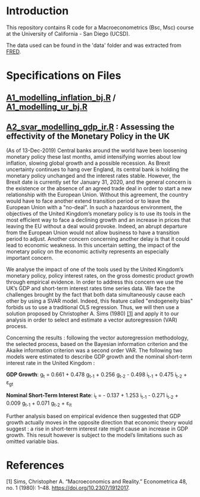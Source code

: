 # Introduction

This repository contains R code for a Macroeconometrics (Bsc, Msc) course at the University of California - San Diego (UCSD).

The data used can be found in the 'data' folder and was extracted from [FRED](https://fred.stlouisfed.org/).

# Specifications on Files

## [A1_modelling_inflation_bj.R](https://github.com/nathaliemayor/Macroeconometrics/blob/main/A1_modelling_inflation_bj.R) / [A1_modelling_ur_bj.R](https://github.com/nathaliemayor/Macroeconometrics/blob/main/A1_modelling_ur_bj.R)



## [A2_svar_modelling_gdp_ir.R](https://github.com/nathaliemayor/Macroeconometrics/blob/main/A2_svar_modelling_gdp_ir.R) : Assessing the effectivity of the Monetary Policy in the UK

(As of 13-Dec-2019) Central banks around the world have been loosening monetary policy these last months, amid intensifying worries about low inflation, slowing global growth and a possible recession. As Brexit uncertainty continues to hang over England, its central bank is holding the monetary policy unchanged and the interest rates stable. However, the Brexit date is currently set for January 31, 2020, and the general concern is the existence or the absence of an agreed trade deal in order to start a new relationship with the European Union. Without this agreement, the country would have to face another extend transition period or to leave the European Union with a "no-deal". In such a hazardous environment, the objectives of the United Kingdom’s monetary policy is to use its tools in the most efficient way to face a declining growth and an increase in prices that leaving the EU without a deal would provoke. Indeed, an abrupt departure from the European Union would not allow business to have a transition period to adjust. Another concern concerning another delay is that it could lead to economic weakness. In this uncertain setting, the impact of the monetary policy on the economic activity represents an especially important concern. 

We analyse the impact of one of the tools used by the United Kingdom’s monetary policy, policy interest rates, on the gross domestic product growth through empirical evidence. In order to address this concern we use the UK’s GDP and short-term interest rates time series data. We face the challenges brought by the fact that both data simultaneously cause each other by using a SVAR model. Indeed, this feature called "endogeneity bias" forbids us to use a traditional OLS regression. Thus, we will then use a solution proposed by Christopher A. Sims (1980) [[1]](#1) and apply it to our analysis in order to select and estimate a vector autoregression (VAR) process. 

Concerning the results : following the vector autoregression methodology, the selected process, based on the Bayesian information criterion and the Akaike information criterion was a second order VAR. The following two models were estimated to describe GDP growth and the nominal short-term interest rate in the United Kingdom :

**GDP Growth**: g<sub>t</sub> = 0.661 + 0.478 g<sub>t-1</sub> + 0.256 g<sub>t-2</sub> - 0.498 i<sub>t-1</sub> + 0.475 i<sub>t-2</sub> + &epsilon;<sub>gt</sub>

**Nominal Short-Term Interest Rate**: i<sub>t</sub> = - 0.137 + 1.253 i<sub>t-1</sub> - 0.271 i<sub>t-2</sub> + 0.009 g<sub>t-1</sub> + 0.071 g<sub>t-2</sub> + &epsilon;<sub>it</sub>

Further analysis based on empirical evidence then suggested that GDP growth actually moves in the opposite direction that economic theory would suggest : a rise in short-term interest rate might cause an increase in GDP growth. This result however is subject to the model’s limitations such as omitted variable bias.


# References

<a id="1">[1]</a> 
Sims, Christopher A. “Macroeconomics and Reality.” Econometrica 48, no. 1 (1980): 1–48. https://doi.org/10.2307/1912017.
